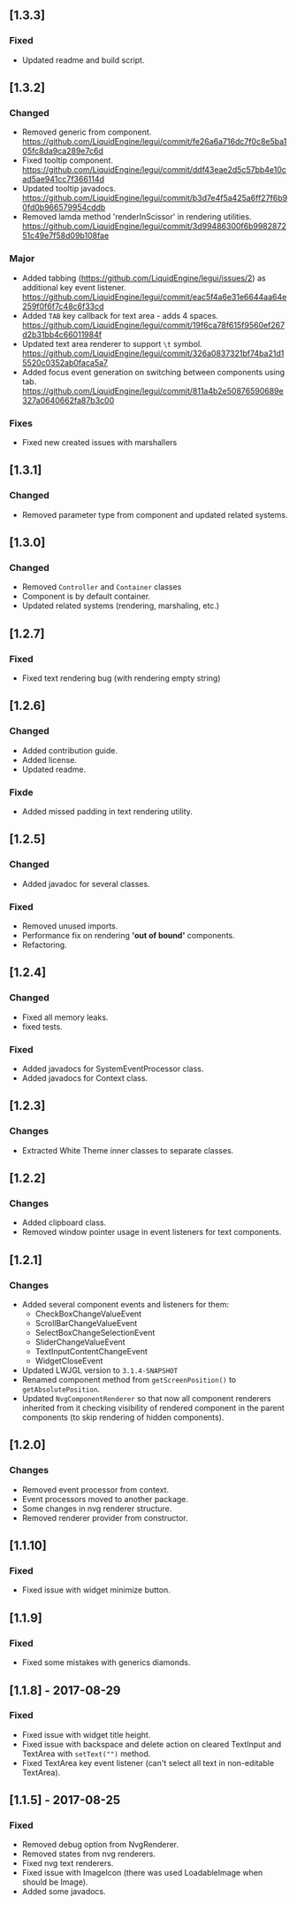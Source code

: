 
## [1.3.3]
### Fixed
- Updated readme and build script.

## [1.3.2]
### Changed
- Removed generic from component. https://github.com/LiquidEngine/legui/commit/fe26a6a716dc7f0c8e5ba105fc8da9ca289e7c6d
- Fixed tooltip component. https://github.com/LiquidEngine/legui/commit/ddf43eae2d5c57bb4e10cad5ae941cc7f366114d
- Updated tooltip javadocs. https://github.com/LiquidEngine/legui/commit/b3d7e4f5a425a6ff27f6b90fd0b966579954cddb
- Removed lamda method 'renderInScissor' in rendering utilities. https://github.com/LiquidEngine/legui/commit/3d99486300f6b998287251c49e7f58d09b108fae
### Major 
- Added tabbing (https://github.com/LiquidEngine/legui/issues/2) as additional key event listener. https://github.com/LiquidEngine/legui/commit/eac5f4a6e31e6644aa64e259f0f6f7c48c6f33cd 
- Added `TAB` key callback for text area - adds 4 spaces. https://github.com/LiquidEngine/legui/commit/19f6ca78f615f9560ef267d2b31bb4c66011984f
- Updated text area renderer to support `\t` symbol. https://github.com/LiquidEngine/legui/commit/326a0837321bf74ba21d15520c0352ab0faca5a7
- Added focus event generation on switching between components using tab. https://github.com/LiquidEngine/legui/commit/811a4b2e50876590689e327a0640662fa87b3c00
### Fixes 
- Fixed new created issues with marshallers

## [1.3.1]
### Changed
- Removed parameter type from component and updated related systems.

## [1.3.0]
### Changed
- Removed `Controller` and `Container` classes
- Component is by default container.
- Updated related systems (rendering, marshaling, etc.)

## [1.2.7]
### Fixed
- Fixed text rendering bug (with rendering empty string)

## [1.2.6]
### Changed
- Added contribution guide.
- Added license.
- Updated readme.
### Fixde
- Added missed padding in text rendering utility.

## [1.2.5]
### Changed
- Added javadoc for several classes.

### Fixed
- Removed unused imports.
- Performance fix on rendering __'out of bound'__ components.
- Refactoring.

## [1.2.4]
### Changed
- Fixed all memory leaks.
- fixed tests.
### Fixed
- Added javadocs for SystemEventProcessor class.
- Added javadocs for Context class.

## [1.2.3]
### Changes
- Extracted White Theme inner classes to separate classes.

## [1.2.2]
### Changes
- Added clipboard class.
- Removed window pointer usage in event listeners for text components. 

## [1.2.1]
### Changes
- Added several component events and listeners for them:
  - CheckBoxChangeValueEvent
  - ScrollBarChangeValueEvent
  - SelectBoxChangeSelectionEvent
  - SliderChangeValueEvent
  - TextInputContentChangeEvent
  - WidgetCloseEvent
- Updated LWJGL version to `3.1.4-SNAPSHOT`
- Renamed component method from `getScreenPosition()` to `getAbsolutePosition`. 
- Updated `NvgComponentRenderer` so that now all component renderers inherited from it checking visibility of rendered component in the parent 
components (to skip rendering of hidden components).

## [1.2.0]
### Changes
- Removed event processor from context.
- Event processors moved to another package.
- Some changes in nvg renderer structure.
- Removed renderer provider from constructor.
  
## [1.1.10]
### Fixed
- Fixed issue with widget minimize button.

## [1.1.9]
### Fixed
- Fixed some mistakes with generics diamonds.

## [1.1.8] - 2017-08-29
### Fixed
- Fixed issue with widget title height.
- Fixed issue with backspace and delete action on cleared TextInput and TextArea with `setText("")` method.
- Fixed TextArea key event listener (can't select all text in non-editable TextArea).

## [1.1.5] - 2017-08-25
### Fixed
- Removed debug option from NvgRenderer.
- Removed states from nvg renderers.
- Fixed nvg text renderers.
- Fixed issue with ImageIcon (there was used LoadableImage when should be Image).
- Added some javadocs.
